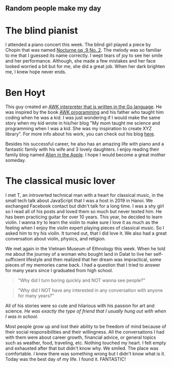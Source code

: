 ## Random people make my day

# The blind pianist

I attended a piano concert this week. The blind girl played a piece by Chopin that was named [Nocturne op .9 No. 2](https://www.youtube.com/watch?v=9E6b3swbnWg). The melody was so familiar to me that I guessed its name correctly. I wept tears of joy to see her smile and her performance. Although, she made a few mistakes and her face looked worried a bit but for me, she did a great job. When her dark brighten me, I knew hope never ends.

# Ben Hoyt

This guy created an [AWK interpreter that is written in the Go language](https://github.com/benhoyt/goawk). He was inspired by the book [AWK programming](https://ia903404.us.archive.org/0/items/pdfy-MgN0H1joIoDVoIC7/The_AWK_Programming_Language.pdf) and his father who taught him coding when he was a kid. I was just wondering if I would make the same story when my kid wrote in his/her blog "My mom taught me science and programming when I was a kid. She was my inspiration to create XYZ library". For more info about his work, you can check out his blog [here](https://benhoyt.com/).

Besides his successful career, he also has an amazing life with piano and a fantastic family with his wife and 3 lovely daughters. I enjoy reading their family blog named [Alien in the Apple](https://aliensintheapple.com/). I hope I would become a great mother someday.

# The classical music lover

I met T, an introverted technical man with a heart for classical music, in the small tech talk about JavaScript that I was a host in 2019 in Hanoi. We exchanged Facebook contact but didn't talk for a long time. I was a shy girl so I read all of his posts and loved them so much but never texted him. He has been practicing guitar for over 10 years. This year, he decided to learn violin. I wanna try to learn the violin to make sure I love it as much as the feeling when I enjoy the violin expert playing pieces of classical music. So I asked him to try his violin. It turned out, that I did love it. We also had a great conversation about violin, physics, and religion. 

We met again in the Vietnam Museum of Ethnology this week. When he told me about the journey of a woman who bought land in Dalat to live her self-sufficient lifestyle and then realized that her dream was impractical, some pieces of my memories came back. I had a question that I tried to answer for many years since I graduated from high school.

> "Why did I turn boring quickly and NOT wanna see people?"

> "Why did I NOT have any interested in any conversation with anyone for many years?"

All of his stories were so cute and hilarious with his passion for art and science. *He was exactly the type of friend that I usually hung out with when I was in school.* 

Most people grow up and lost their ability to be freedom of mind because of their social responsibilities and their willingness. All the conversations I had with them were about career growth, financial advice, or general topics such as weather, food, traveling, etc. Nothing touched my heart. I felt empty and exhausted after that but didn't know why. We smiled. The place was comfortable. I knew there was something wrong but I didn't know what is it. Today was the best day of my life. I found it. FANTASTIC!